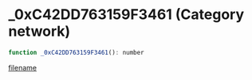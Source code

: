 # _0xC42DD763159F3461 (Category network)

```js
function _0xC42DD763159F3461(): number
```

[filename](_0xC42DD763159F3461_m.md ':include')